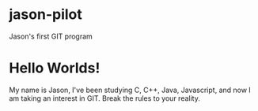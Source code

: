 # jason-pilot
Jason's first GIT program

Hello Worlds!
=

My name is Jason, I've been studying C, C++, Java, Javascript, 
and now I am taking an interest in GIT. Break the rules to 
your reality.

